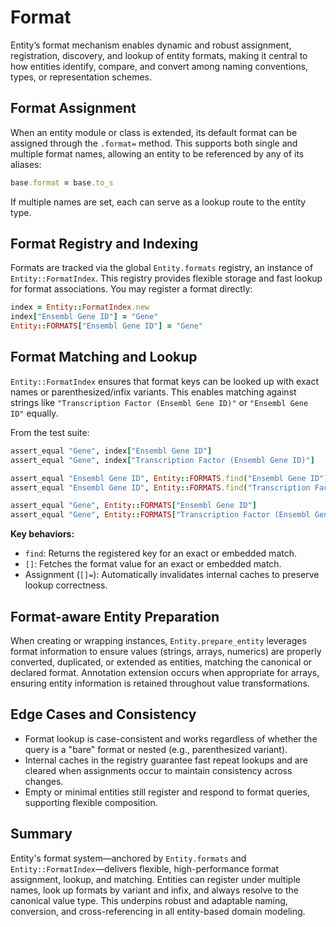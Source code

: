 # Format

Entity’s format mechanism enables dynamic and robust assignment, registration, discovery, and lookup of entity formats, making it central to how entities identify, compare, and convert among naming conventions, types, or representation schemes.

## Format Assignment

When an entity module or class is extended, its default format can be assigned through the `.format=` method. This supports both single and multiple format names, allowing an entity to be referenced by any of its aliases:

```ruby
base.format = base.to_s
```

If multiple names are set, each can serve as a lookup route to the entity type.

## Format Registry and Indexing

Formats are tracked via the global `Entity.formats` registry, an instance of `Entity::FormatIndex`. This registry provides flexible storage and fast lookup for format associations. You may register a format directly:

```ruby
index = Entity::FormatIndex.new
index["Ensembl Gene ID"] = "Gene"
Entity::FORMATS["Ensembl Gene ID"] = "Gene"
```

## Format Matching and Lookup

`Entity::FormatIndex` ensures that format keys can be looked up with exact names or parenthesized/infix variants. This enables matching against strings like `"Transcription Factor (Ensembl Gene ID)"` or `"Ensembl Gene ID"` equally.

From the test suite:

```ruby
assert_equal "Gene", index["Ensembl Gene ID"]
assert_equal "Gene", index["Transcription Factor (Ensembl Gene ID)"]

assert_equal "Ensembl Gene ID", Entity::FORMATS.find("Ensembl Gene ID")
assert_equal "Ensembl Gene ID", Entity::FORMATS.find("Transcription Factor (Ensembl Gene ID)")

assert_equal "Gene", Entity::FORMATS["Ensembl Gene ID"]
assert_equal "Gene", Entity::FORMATS["Transcription Factor (Ensembl Gene ID)"]
```

**Key behaviors:**
- `find`: Returns the registered key for an exact or embedded match.
- `[]`: Fetches the format value for an exact or embedded match.
- Assignment (`[]=`): Automatically invalidates internal caches to preserve lookup correctness.

## Format-aware Entity Preparation

When creating or wrapping instances, `Entity.prepare_entity` leverages format information to ensure values (strings, arrays, numerics) are properly converted, duplicated, or extended as entities, matching the canonical or declared format. Annotation extension occurs when appropriate for arrays, ensuring entity information is retained throughout value transformations.

## Edge Cases and Consistency

- Format lookup is case-consistent and works regardless of whether the query is a "bare" format or nested (e.g., parenthesized variant).
- Internal caches in the registry guarantee fast repeat lookups and are cleared when assignments occur to maintain consistency across changes.
- Empty or minimal entities still register and respond to format queries, supporting flexible composition.

## Summary

Entity's format system—anchored by `Entity.formats` and `Entity::FormatIndex`—delivers flexible, high-performance format assignment, lookup, and matching. Entities can register under multiple names, look up formats by variant and infix, and always resolve to the canonical value type. This underpins robust and adaptable naming, conversion, and cross-referencing in all entity-based domain modeling.